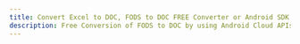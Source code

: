 ---title: Convert Excel to DOC, FODS to DOC FREE Converter or Android SDKdescription: Free Conversion of FODS to DOC by using Android Cloud APIs & SDKs. Also Create, Edit & Render Microsoft Excel, CSV and SpreadsheetML worksheets or spreadsheet in the Cloud.---